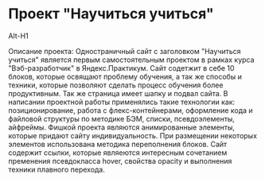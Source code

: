 # Проект "Научиться учиться"
Alt-H1

Описание проекта: Одностраничный сайт с заголовком "Научиться учиться" является первым самостоятельным проектом в рамках курса "Вэб-разработчик" в Яндекс.Практикум. Сайт содетжит в себе 10 блоков, которые освящают проблему обучения, а так же способы и техники, которые позволяют сделать процесс обучения более продуктивным.  Так же страница имеет шапку и подвал сайта.
В написании проектной работы применялись такие технологии как: позиционирование, работа с флекс-контейнерами, оформление кода и файловой структуры по методике БЭМ, списки, псевдоэлементы, айфреймы. Фишкой проекта являются анимированные элементы, которые придают сайту индивидуальность. При размещении некоторых элементов использована методика переполнения блоков. Сайт содержит ссылки, которые являеются интересным сочетанием пременения псевдокласса hover, свойства opacity и выполнения техники плавного перехода.
